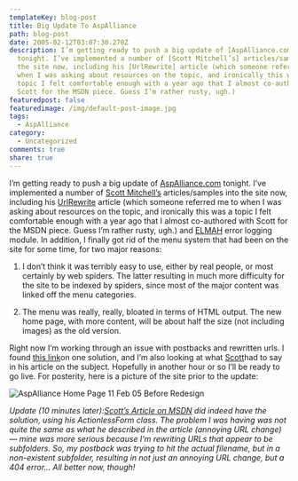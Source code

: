 ```yaml
---
templateKey: blog-post
title: Big Update To AspAlliance
path: blog-post
date: 2005-02-12T03:07:30.270Z
description: I’m getting ready to push a big update of [AspAlliance.com]
  tonight. I’ve implemented a number of [Scott Mitchell’s] articles/samples into
  the site now, including his [UrlRewrite] article (which someone referred me to
  when I was asking about resources on the topic, and ironically this was a
  topic I felt comfortable enough with a year ago that I almost co-authored with
  Scott for the MSDN piece. Guess I’m rather rusty, ugh.)
featuredpost: false
featuredimage: /img/default-post-image.jpg
tags:
  - AspAlliance
category:
  - Uncategorized
comments: true
share: true
---
```

<!--StartFragment-->

I’m getting ready to push a big update of [AspAlliance.com](http://aspalliance.com/) tonight. I’ve implemented a number of [Scott Mitchell’s](http://scottonwriting.net/sowBlog) articles/samples into the site now, including his [UrlRewrite](http://scottonwriting.net/sowBlog/posts/867.aspx) article (which someone referred me to when I was asking about resources on the topic, and ironically this was a topic I felt comfortable enough with a year ago that I almost co-authored with Scott for the MSDN piece. Guess I’m rather rusty, ugh.) and [ELMAH](http://scottonwriting.net/sowblog/posts/2113.aspx) error logging module. In addition, I finally got rid of the menu system that had been on the site for some time, for two major reasons:

1) I don’t think it was terribly easy to use, either by real people, or most certainly by web spiders. The latter resulting in much more difficulty for the site to be indexed by spiders, since most of the major content was linked off the menu categories.

2) The menu was really, really, bloated in terms of HTML output. The new home page, with more content, will be about half the size (not including images) as the old version.

Right now I’m working through an issue with postbacks and rewritten urls. I found [this link](http://www.devhood.com/messages/message_view-2.aspx?thread_id=94884)on one solution, and I’m also looking at what [Scott](http://scottonwriting.net/sowBlog)had to say in his article on the subject. Hopefully in another hour or so I’ll be ready to go live. For posterity, here is a picture of the site prior to the update:

![AspAlliance Home Page 11 Feb 05 Before Redesign](<>)

*Update (10 minutes later):[Scott’s Article on MSDN](http://msdn.microsoft.com/asp.net/articles/extend/default.aspx?pull=/library/en-us/dnaspp/html/urlrewriting.asp#urlrewriting_topic6) did indeed have the solution, using his ActionlessForm class. The problem I was having was not quite the same as what he described in the article (annoying URL change) — mine was more serious because I’m rewriting URLs that appear to be subfolders. So, my postback was trying to hit the actual filename, but in a non-existent subfolder, resulting in not just an annoying URL change, but a 404 error… All better now, though!*

<!--EndFragment-->